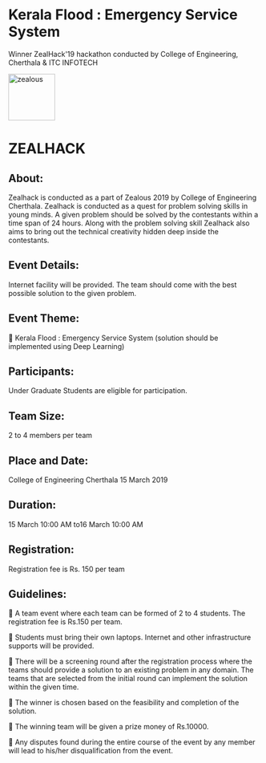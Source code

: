 # Kerala Flood : Emergency Service System
Winner ZealHack'19 hackathon conducted by College of Engineering, Cherthala &amp; ITC INFOTECH

<img width="93" alt="zealous" src="https://user-images.githubusercontent.com/20029287/54477450-f2751b80-482d-11e9-910c-d022cc353c2a.png">


# ZEALHACK

About:
-
Zealhack is conducted as a part of Zealous 2019 by College of Engineering Cherthala. Zealhack is conducted as a quest for problem solving skills in young minds. A given problem should be solved by the contestants within a time span of 24 hours. Along with the problem solving skill Zealhack also aims to bring out the technical creativity hidden deep inside the contestants.

Event Details:
-
Internet facility will be provided. The team should come with the best possible solution to the given problem.

Event Theme:
-
 Kerala Flood : Emergency Service System (solution should be implemented using Deep Learning)

Participants:
-
Under Graduate Students are eligible for participation.

Team Size:
-
2 to 4 members per team

Place and Date:
-
College of Engineering Cherthala
15 March 2019

Duration:
-
15 March 10:00 AM to16 March 10:00 AM

Registration:
-
Registration fee is Rs. 150 per team

Guidelines:
-
 A team event where each team can be formed of 2 to 4 students. The registration fee is Rs.150 per team.

 Students must bring their own laptops. Internet and other infrastructure supports will be provided.

 There will be a screening round after the registration process where the teams should provide a solution to an existing problem in any domain. The teams that are selected from the initial round can implement the solution within the given time.

 The winner is chosen based on the feasibility and completion of the solution.

 The winning team will be given a prize money of Rs.10000.

 Any disputes found during the entire course of the event by any member will lead to his/her disqualification from the event.
